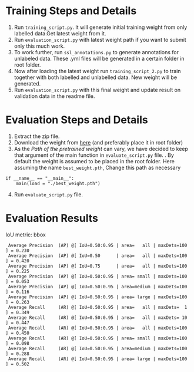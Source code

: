 # Training Steps and Details

1. Run `training_script.py`. It will generate initial training weight from only labelled data.Get latest weight from it.
2. Run `evaluation_script.py` with latest weight path if you want to submit only this much work. 
3. To work further, run `ssl_annotations.py` to generate annotations for unlabeled data. These .yml files will be generated in a certain folder in root folder.
4. Now after loading the latest weight run `training_script_2.py` to train together with both labelled and unlabelled data. New weight will be generated. 
5. Run `evaluation_script.py` with this final weight and update result on validation data in the readme file.


# Evaluation Steps and Details

1. Extract the zip file.
2. Download the weight from [here](https://drive.google.com/file/d/10BEbYILIA3a-TGrZ8bpURDl1nst1MqLa/view?usp=sharing) (and preferably place it in root folder)
3. As the *Path of the pretrained weight* can vary,  we have decided to keep that argument of the main function in `evaluate_script.py` file. . By default the weight  is assumed to be placed in the root folder. Here assuming the name `best_weight.pth`, Change this path as necessary 

```
if __name__ == "__main__":
    main(load = "./best_weight.pth")
```

4. Run `evaluate_script.py` file. 

# Evaluation Results

IoU metric: bbox
```
 Average Precision  (AP) @[ IoU=0.50:0.95 | area=   all | maxDets=100 ] = 0.230
 Average Precision  (AP) @[ IoU=0.50      | area=   all | maxDets=100 ] = 0.420
 Average Precision  (AP) @[ IoU=0.75      | area=   all | maxDets=100 ] = 0.225
 Average Precision  (AP) @[ IoU=0.50:0.95 | area= small | maxDets=100 ] = 0.053
 Average Precision  (AP) @[ IoU=0.50:0.95 | area=medium | maxDets=100 ] = 0.116
 Average Precision  (AP) @[ IoU=0.50:0.95 | area= large | maxDets=100 ] = 0.263
 Average Recall     (AR) @[ IoU=0.50:0.95 | area=   all | maxDets=  1 ] = 0.349
 Average Recall     (AR) @[ IoU=0.50:0.95 | area=   all | maxDets= 10 ] = 0.447
 Average Recall     (AR) @[ IoU=0.50:0.95 | area=   all | maxDets=100 ] = 0.450
 Average Recall     (AR) @[ IoU=0.50:0.95 | area= small | maxDets=100 ] = 0.098
 Average Recall     (AR) @[ IoU=0.50:0.95 | area=medium | maxDets=100 ] = 0.288
 Average Recall     (AR) @[ IoU=0.50:0.95 | area= large | maxDets=100 ] = 0.502
```
